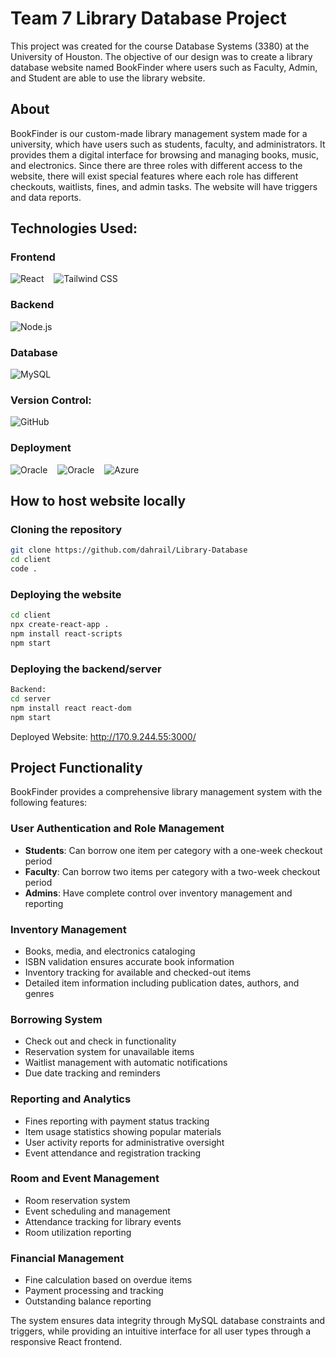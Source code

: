 # Team 7 Library Database Project

This project was created for the course Database Systems (3380) at the University of Houston. The objective of our design was to create a library database website named BookFinder where users such as Faculty, Admin, and Student are able to use the library website.

## About 
BookFinder is our custom-made library management system made for a university, which have users such as students, faculty, and administrators. It provides them a digital interface for browsing and managing books, music, and electronics. Since there are three roles with different access to the website, there will exist special features where each role has different checkouts, waitlists, fines, and admin tasks. The website will have triggers and data reports.

## Technologies Used:

### Frontend
![React](https://img.shields.io/badge/-React-61DAFB?logo=react&logoColor=white&style=flat-square) &nbsp;&nbsp; ![Tailwind CSS](https://img.shields.io/badge/-Tailwind%20CSS-38B2AC?logo=tailwind-css&logoColor=white&style=flat-square)


### Backend
![Node.js](https://img.shields.io/badge/-Node.js-339933?logo=node.js&logoColor=white&style=flat-square) 

### Database
![MySQL](https://img.shields.io/badge/-MySQL-4479A1?logo=mysql&logoColor=white&style=flat-square) 

### Version Control:
![GitHub](https://img.shields.io/badge/-GitHub-181717?logo=github&logoColor=white&style=flat-square)

### Deployment
![Oracle](https://img.shields.io/badge/-Oracle-F80000?logo=oracle&logoColor=white&style=flat-square) &nbsp;&nbsp; ![Oracle](https://img.shields.io/badge/-Oracle-F80000?logo=oracle&logoColor=white&style=flat-square) &nbsp;&nbsp; ![Azure](https://img.shields.io/badge/-Azure-0078D4?logo=microsoft-azure&logoColor=white&style=flat-square)

## How to host website locally

### Cloning the repository
```bash
git clone https://github.com/dahrail/Library-Database
cd client
code .
```

### Deploying the website
```bash
cd client
npx create-react-app .
npm install react-scripts
npm start
```

### Deploying the backend/server
```bash
Backend:
cd server
npm install react react-dom
npm start
```

Deployed Website: http://170.9.244.55:3000/

## Project Functionality

BookFinder provides a comprehensive library management system with the following features:

### User Authentication and Role Management
- **Students**: Can borrow one item per category with a one-week checkout period
- **Faculty**: Can borrow two items per category with a two-week checkout period
- **Admins**: Have complete control over inventory management and reporting

### Inventory Management
- Books, media, and electronics cataloging
- ISBN validation ensures accurate book information
- Inventory tracking for available and checked-out items
- Detailed item information including publication dates, authors, and genres

### Borrowing System
- Check out and check in functionality
- Reservation system for unavailable items
- Waitlist management with automatic notifications
- Due date tracking and reminders

### Reporting and Analytics
- Fines reporting with payment status tracking
- Item usage statistics showing popular materials
- User activity reports for administrative oversight
- Event attendance and registration tracking

### Room and Event Management
- Room reservation system
- Event scheduling and management
- Attendance tracking for library events
- Room utilization reporting

### Financial Management
- Fine calculation based on overdue items
- Payment processing and tracking
- Outstanding balance reporting

The system ensures data integrity through MySQL database constraints and triggers, while providing an intuitive interface for all user types through a responsive React frontend.